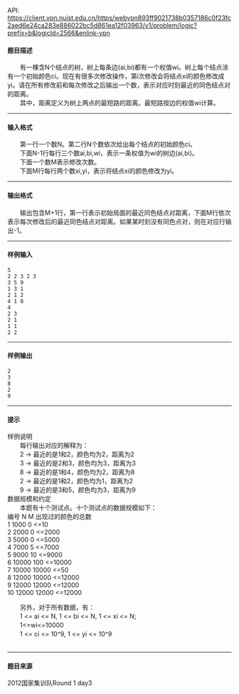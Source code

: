 API: https://client.vpn.nuist.edu.cn/https/webvpn893ff9021738b0357186c0f23fc2aed6e24ca283e886022bc5d861ea12f03963/v1/problem/logic?prefix=b&logicId=2566&enlink-vpn

#### 题目描述

　　有一棵含N个结点的树，树上每条边(ai,bi)都有一个权值wi。树上每个结点涂有一个初始颜色ci。现在有很多次修改操作，第i次修改会将结点xi的颜色修改成yi。请在所有修改前和每次修改之后输出一个数，表示对应时刻最近的同色结点对的距离。  
　　其中，距离定义为树上两点的最短路的距离。最短路按边的权值wi计算。

---

#### 输入格式

　　第一行一个数N。第二行N个数依次给出每个结点的初始颜色ci。  
　　下面N-1行每行三个数ai,bi,wi，表示一条权值为wi的树边(ai,bi)。  
　　下面一个数M表示修改次数。  
　　下面M行每行两个数xi,yi，表示将结点xi的颜色修改为yi。

---

#### 输出格式

　　输出包含M+1行，第一行表示初始局面的最近同色结点对距离，下面M行依次表示每次修改后的最近同色结点对距离。如果某时刻没有同色点对，则在对应行输出\-1。

---

#### 样例输入
```
5
2 2 3 2 3
3 5 9
1 3 1
2 1 2
4 1 8
4
2 3
2 1
1 1
2 2

```

---

#### 样例输出
```
2
3
8
2
9

```

---

#### 提示

样例说明  
　　每行输出对应的解释为：  
　　2 -> 最近的是1和2，颜色均为2，距离为2  
　　3 -> 最近的是2和3，颜色均为3，距离为3  
　　8 -> 最近的是1和4，颜色均为2，距离为8  
　　2 -> 最近的是1和2，颜色均为1，距离为2  
　　9 -> 最近的是3和5，颜色均为3，距离为9  
数据规模和约定  
　　本题有十个测试点。十个测试点的数据规模如下：  
编号 N M 出现过的颜色的总数  
1 1000 0 <=10  
2 2000 0 <=2000  
3 5000 0 <=5000  
4 7000 5 <=7000  
5 9000 10 <=9000  
6 10000 100 <=10000  
7 10000 10000 <=50  
8 12000 10000 <=12000  
9 12000 12000 <=12000  
10 12000 12000 <=12000

　　另外，对于所有数据，有：  
　　1 <= ai <= N, 1 <= bi <= N, 1 <= xi <= N;  
　　1<=wi<=10000  
　　1 <= ci <= 10^9, 1 <= yi <= 10^9  
 

---

#### 题目来源

2012国家集训队Round 1 day3